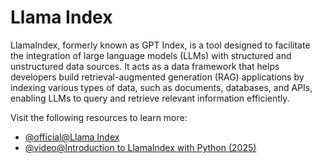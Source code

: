 # Llama Index

LlamaIndex, formerly known as GPT Index, is a tool designed to facilitate the integration of large language models (LLMs) with structured and unstructured data sources. It acts as a data framework that helps developers build retrieval-augmented generation (RAG) applications by indexing various types of data, such as documents, databases, and APIs, enabling LLMs to query and retrieve relevant information efficiently.

Visit the following resources to learn more:

- [@official@Llama Index](https://docs.llamaindex.ai/en/stable/)
- [@video@Introduction to LlamaIndex with Python (2025)](https://www.youtube.com/watch?v=cCyYGYyCka4)